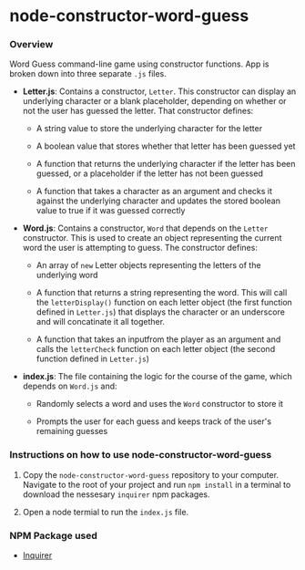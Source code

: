 # node-constructor-word-guess

### Overview

Word Guess command-line game using constructor functions.  App is broken down into three separate `.js` files.

* **Letter.js**: Contains a constructor, `Letter`. This constructor can display an underlying character or a blank placeholder, depending on whether or not the user has guessed the letter. That constructor defines:

  * A string value to store the underlying character for the letter

  * A boolean value that stores whether that letter has been guessed yet

  * A function that returns the underlying character if the letter has been guessed, or a placeholder if the letter has not been guessed

  * A function that takes a character as an argument and checks it against the underlying character and updates the stored boolean value to true if it was guessed correctly

* **Word.js**: Contains a constructor, `Word` that depends on the `Letter` constructor. This is used to create an object representing the current word the user is attempting to guess. The constructor defines:

  * An array of `new` Letter objects representing the letters of the underlying word

  * A function that returns a string representing the word. This will call the `letterDisplay()` function on each letter object (the first function defined in `Letter.js`) that displays the character or an underscore and will concatinate it all together.

  * A function that takes an inputfrom the player as an argument and calls the `letterCheck` function on each letter object (the second function defined in `Letter.js`)

* **index.js**: The file containing the logic for the course of the game, which depends on `Word.js` and:

  * Randomly selects a word and uses the `Word` constructor to store it

  * Prompts the user for each guess and keeps track of the user's remaining guesses

### Instructions on how to use node-constructor-word-guess

1. Copy the `node-constructor-word-guess` repository to your computer.  Navigate to the root of your project and run `npm install` in a terminal to download the nessesary `inquirer` npm packages.  
   
2. Open a node termial to run the `index.js` file.
     
### NPM Package used

   * [Inquirer](https://www.npmjs.com/package/inquirer)

